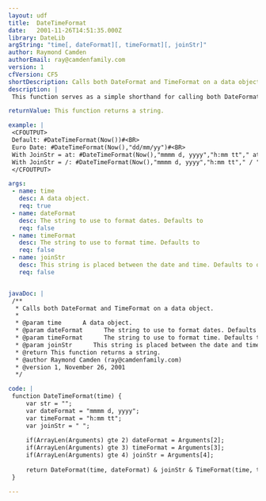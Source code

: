```yaml
---
layout: udf
title:  DateTimeFormat
date:   2001-11-26T14:51:35.000Z
library: DateLib
argString: "time[, dateFormat][, timeFormat][, joinStr]"
author: Raymond Camden
authorEmail: ray@camdenfamily.com
version: 1
cfVersion: CF5
shortDescription: Calls both DateFormat and TimeFormat on a data object.
description: |
 This function serves as a simple shorthand for calling both DateFormat and TimeFormat on one data object.

returnValue: This function returns a string.

example: |
 <CFOUTPUT>
 Default: #DateTimeFormat(Now())#<BR>
 Euro Date: #DateTimeFormat(Now(),"dd/mm/yy")#<BR>
 With JoinStr = at: #DateTimeFormat(Now(),"mmmm d, yyyy","h:mm tt"," at ")#<BR>
 With JoinStr = /: #DateTimeFormat(Now(),"mmmm d, yyyy","h:mm tt"," / ")#
 </CFOUTPUT>

args:
 - name: time
   desc: A data object.
   req: true
 - name: dateFormat
   desc: The string to use to format dates. Defaults to 
   req: false
 - name: timeFormat
   desc: The string to use to format time. Defaults to 
   req: false
 - name: joinStr
   desc: This string is placed between the date and time. Defaults to one space character.
   req: false


javaDoc: |
 /**
  * Calls both DateFormat and TimeFormat on a data object.
  * 
  * @param time      A data object. 
  * @param dateFormat      The string to use to format dates. Defaults to  
  * @param timeFormat      The string to use to format time. Defaults to  
  * @param joinStr      This string is placed between the date and time. Defaults to one space character. 
  * @return This function returns a string. 
  * @author Raymond Camden (ray@camdenfamily.com) 
  * @version 1, November 26, 2001 
  */

code: |
 function DateTimeFormat(time) {
     var str = "";
     var dateFormat = "mmmm d, yyyy";
     var timeFormat = "h:mm tt";
     var joinStr = " ";
     
     if(ArrayLen(Arguments) gte 2) dateFormat = Arguments[2];
     if(ArrayLen(Arguments) gte 3) timeFormat = Arguments[3];
     if(ArrayLen(Arguments) gte 4) joinStr = Arguments[4];
 
     return DateFormat(time, dateFormat) & joinStr & TimeFormat(time, timeFormat);
 }

---
```


